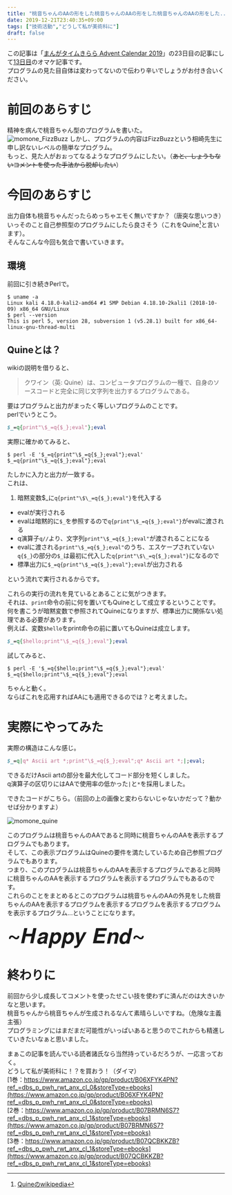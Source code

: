 ```yaml
---
title: "桃音ちゃんのAAの形をした桃音ちゃんのAAの形をした桃音ちゃんのAAの形をした...桃音ちゃんのAAを出力するプログラム"
date: 2019-12-21T23:40:35+09:00
tags: ["技術活動","どうして私が美術科に"]
draft: false
---
```

この記事は「[まんがタイムきらら Advent Calendar 2019](https://adventar.org/calendars/4098)」の23日目の記事にして[13日目](https://seigenkousya.github.io/post/momone_fizzbuzz/)のオマケ記事です。  
プログラムの見た目自体は変わってないので伝わり辛いでしょうがお付き合いください。  

# 前回のあらすじ
精神を病んで桃音ちゃん型のプログラムを書いた。  
![momone_FizzBuzz](/images/1_momone_FizzBuzz.png)
しかし、プログラムの内容はFizzBuzzという相崎先生に申し訳ないレベルの簡単なプログラム。  
もっと、見た人がおぉってなるようなプログラムにしたい。（~~あと、しょうもないコメントを使った手法から脱却したい~~）

# 今回のあらすじ
出力自体も桃音ちゃんだったらめっちゃエモく無いですか？（唐突な思いつき）  
いっそのこと自己参照型のプログラムにしたら良さそう（これをQuine[^1]と言います）。  
そんなこんな今回も気合で書いていきます。  

## 環境  
前回に引き続きPerlで。

```terminal
$ uname -a
Linux kali 4.18.0-kali2-amd64 #1 SMP Debian 4.18.10-2kali1 (2018-10-09) x86_64 GNU/Linux
$ perl --version
This is perl 5, version 28, subversion 1 (v5.28.1) built for x86_64-linux-gnu-thread-multi
```

## Quineとは？
wikiの説明を借りると、

> クワイン（英: Quine）は、コンピュータプログラムの一種で、自身のソースコードと完全に同じ文字列を出力するプログラムである。

要はプログラムと出力がまったく等しいプログラムのことです。  
perlでいうとこう。
```perl
$_=q{print"\$_=q{$_};eval"};eval
```

実際に確かめてみると、

```terminal
$ perl -E '$_=q{print"\$_=q{$_};eval"};eval'
$_=q{print"\$_=q{$_};eval"};eval
```

たしかに入力と出力が一致する。  
これは、  

1. 暗黙変数$\_に```q{print"\$\_=q{$_};eval"}```を代入する
+ evalが実行される
+ evalは暗黙的に```$_```を参照するので```q{print"\$_=q{$_};eval"}```がevalに渡される
+ q演算子```q//```より、文字列```print"\$_=q{$_};eval"```が渡されることになる
+ evalに渡される```print"\$_=q{$_};eval"```のうち、エスケープされていない```q{$_}```の部分の```$_```は最初に代入した```q{print"\$\_=q{$_};eval"}```になるので
+ 標準出力に```$_=q{print"\$_=q{$_};eval"};eval```が出力される

という流れで実行されるからです。  

これらの実行の流れを見ているとあることに気がつきます。  
それは、```print```命令の前に何を置いてもQuineとして成立するということです。  
何を書こうが暗黙変数で参照されてQuineになりますが、標準出力に関係ない処理である必要があります。  
例えば、変数```$hello```をprint命令の前に置いてもQuineは成立します。
```perl
$_=q{$hello;print"\$_=q{$_};eval"};eval
```
試してみると、

```terminal
$ perl -E '$_=q{$hello;print"\$_=q{$_};eval"};eval'
$_=q{$hello;print"\$_=q{$_};eval"};eval
```

ちゃんと動く。  
ならばこれを応用すればAAにも適用できるのでは？と考えました。  

# 実際にやってみた
実際の構造はこんな感じ。

```perl
$_=q|q* Ascii art *;print"\$_=q{$_};eval";q* Ascii art *;|;eval;
```
できるだけAscii artの部分を最大化してコード部分を短くしました。  
q演算子の区切りにはAAで使用率の低かった```|```と```*```を採用しました。  

できたコードがこちら。（前回の上の画像と変わらないじゃないかだって？動かせば分かりますよ）  

![momone_quine](/images/momone_quine.png)

このプログラムは桃音ちゃんのAAであると同時に桃音ちゃんのAAを表示するプログラムでもあります。  
そして、この表示プログラムはQuineの要件を満たしているため自己参照プログラムでもあります。  
つまり、このプログラムは桃音ちゃんのAAを表示するプログラムであると同時に桃音ちゃんのAAを表示するプログラムを表示するプログラムでもあるのです。  
これらのことをまとめるとこのプログラムは桃音ちゃんのAAの外見をした桃音ちゃんのAAを表示するプログラムを表示するプログラムを表示するプログラムを表示するプログラム...ということになります。  

<font size="36">\~𝑯𝒂𝒑𝒑𝒚 𝑬𝒏𝒅\~</font>

# 終わりに
前回から少し成長してコメントを使ったせこい技を使わずに済んだのは大きいかなと思います。  
桃音ちゃんから桃音ちゃんが生成されるなんて素晴らしいですね。（危険な主義主張）  
プログラミングにはまだまだ可能性がいっぱいあると思うのでこれからも精進していきたいなぁと思いました。  

まぁこの記事を読んでいる読者諸氏なら当然持っているだろうが、一応言っておく。  
どうして私が美術科に！？を買おう！（ダイマ）  
[1巻：https://www.amazon.co.jp/gp/product/B06XFYK4PN?ref_=dbs_p_pwh_rwt_anx_cl_0&storeType=ebooks](https://www.amazon.co.jp/gp/product/B06XFYK4PN?ref_=dbs_p_pwh_rwt_anx_cl_0&storeType=ebooks)  
[2巻：https://www.amazon.co.jp/gp/product/B07BRMN6S7?ref_=dbs_p_pwh_rwt_anx_cl_1&storeType=ebooks](https://www.amazon.co.jp/gp/product/B07BRMN6S7?ref_=dbs_p_pwh_rwt_anx_cl_1&storeType=ebooks)  
[3巻：https://www.amazon.co.jp/gp/product/B07QCBKKZB?ref_=dbs_p_pwh_rwt_anx_cl_1&storeType=ebooks](https://www.amazon.co.jp/gp/product/B07QCBKKZB?ref_=dbs_p_pwh_rwt_anx_cl_1&storeType=ebooks)  


[^1]:[Quineのwikipedia](https://ja.wikipedia.org/wiki/%E3%82%AF%E3%83%AF%E3%82%A4%E3%83%B3_(%E3%83%97%E3%83%AD%E3%82%B0%E3%83%A9%E3%83%9F%E3%83%B3%E3%82%B0))
